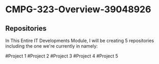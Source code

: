 # CMPG-323-Overview-39048926

## Repositories
In This Entire IT Developments Module, I will be creating 5 repositories including the one we're currently in namely:

#Project 1
#Project 2
#Project 3
#Project 4
#Project 5
